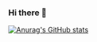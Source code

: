 ### Hi there 👋
[![Anurag's GitHub stats](https://github-readme-stats.vercel.app/api?username=Ji-hyeong)](https://github-readme-stats.vercel.app/api?username=Ji-hyeong&show_icons=true&theme=tokyonight)
<!--
**Ji-hyeong/Ji-hyeong** is a ✨ _special_ ✨ repository because its `README.md` (this file) appears on your GitHub profile.

Here are some ideas to get you started:

- 🔭 I’m currently working on ...
- 🌱 I’m currently learning ...
- 👯 I’m looking to collaborate on ...
- 🤔 I’m looking for help with ...
- 💬 Ask me about ...
- 📫 How to reach me: ...
- 😄 Pronouns: ...
- ⚡ Fun fact: ...
-->
